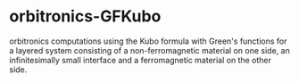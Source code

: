 # orbitronics-GFKubo
orbitronics computations using the Kubo formula with Green's functions for a layered system consisting of a non-ferromagnetic material on one side, an infinitesimally small interface and a ferromagnetic material on the other side.

